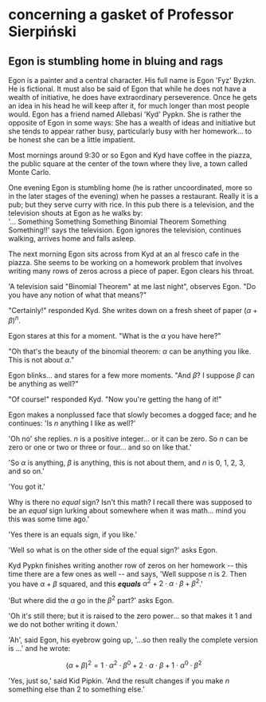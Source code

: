 # concerning a gasket of Professor Sierpiński


## Egon is stumbling home in bluing and rags


Egon is a painter and a central character. His full name is Egon 'Fyz' Byzkn.
He is fictional.
It must also be said of Egon that while he does not have a wealth of initiative,
he does have extraordinary perseverence. Once he gets an idea in his head 
he will keep after it, for much longer than most people would. Egon has a friend named 
Allebasi 'Kyd' Pypkn. She is rather the opposite
of Egon in some ways: She has a wealth of ideas and initiative but 
she tends to appear rather busy,
particularly busy with her homework... to be honest she can be a little impatient.


Most mornings around 9:30 or so Egon and Kyd have coffee in the piazza, the public square 
at the center of the town where they live, a town called Monte Carlo. 


One evening Egon is stumbling home (he is rather uncoordinated, more so in the later stages
of the evening) when he passes a restaurant. Really it is a pub; but they serve curry with 
rice. In this pub there is a television, and the television shouts at Egon as he walks by:  
'... Something Something Something Binomial Theorem Something Something!!' says the television.
Egon ignores the television, continues walking, arrives home and falls asleep.


The next morning Egon sits across from Kyd at an al fresco cafe in the piazza. 
She seems to be working on a homework problem that involves writing many rows 
of zeros across a piece of paper. Egon clears his throat.

'A television said "Binomial Theorem" at me last night", observes Egon. "Do you have any notion of what 
that means?"


"Certainly!" responded Kyd. She writes down on a fresh sheet of paper ${( \alpha  +  \beta )}^n$.


Egon stares at this for a moment. "What is the $\alpha$ you have here?"


"Oh that's the beauty of the binomial theorem: $\alpha$ can be anything you like. This is not about $\alpha$."


Egon blinks... and stares for a few more moments. "And $\beta$? I suppose $\beta$ can be anything as well?"


"Of course!" responded Kyd. "Now you're getting the hang of it!"


Egon makes a nonplussed face that slowly becomes a dogged face; and he continues: 'Is $n$ anything I like as well?' 


'Oh no' she replies. $n$ is a positive integer... or it can be zero. So $n$ can be zero or one or 
two or three or four... and so on like that.'


'So $\alpha$ is anything, $\beta$ is anything, this is not about them, and $n$ is 0, 1, 2, 3, and so on.'


'You got it.'


Why is there no *equal* sign? Isn't this math? I recall there was supposed to 
be an *equal* sign lurking about somewhere when it was math... mind you this was some time ago.'


'Yes there is an equals sign, if you like.'


'Well so what is on the other side of the equal sign?' asks Egon. 


Kyd Pypkn finishes writing another row of zeros on her homework -- this time there are a few ones as well -- 
and says,
'Well suppose $n$ is 2. Then you have $\alpha + \beta$ squared, and this ***equals*** 
$\alpha^2 + 2 \cdot \alpha \cdot \beta + \beta^2$.'


'But where did the $\alpha$ go in the $\beta^2$ part?' asks Egon.


'Oh it's still there; but it is raised to the zero power... so that makes it 1 and we do not bother writing it down.'


'Ah', said Egon, his eyebrow going up, '...so then really the complete version is ...' 
and he wrote: 


$$
(\alpha + \beta)^2 = 1 \cdot \alpha^2 \cdot \beta^0 + 2 \cdot \alpha \cdot \beta + 1 \cdot \alpha^0 \cdot \beta^2
$$


'Yes, just so,' said Kid Pipkin. 'And the result changes if you make $n$ something else than 2 to something else.'




